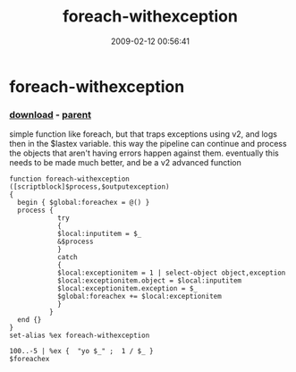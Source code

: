 ﻿---
pid:            864
poster:         karl prosser
title:          foreach-withexception
date:           2009-02-12 00:56:41
format:         posh
parent:         861
parent:         861

---

# foreach-withexception

### [download](864.ps1) - [parent](861.md)

simple function like foreach, but that traps exceptions using v2, and logs then in the $lastex variable. this way the pipeline can continue and process the objects that aren't having errors happen against them. eventually this needs to be made much better, and be a v2 advanced function

```posh
function foreach-withexception ([scriptblock]$process,$outputexception)
{
  begin { $global:foreachex = @() }
  process { 
            try 
            {
            $local:inputitem = $_
            &$process 
            }
            catch
            {
            $local:exceptionitem = 1 | select-object object,exception
            $local:exceptionitem.object = $local:inputitem 
            $local:exceptionitem.exception = $_
            $global:foreachex += $local:exceptionitem
            }
          }
  end {}
}
set-alias %ex foreach-withexception

100..-5 | %ex {  "yo $_" ;  1 / $_ }
$foreachex
```
